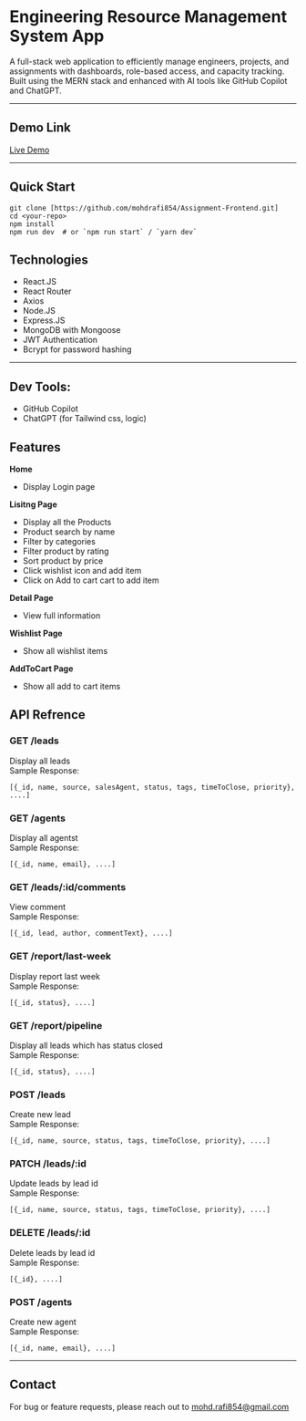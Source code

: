 # Engineering Resource Management System App


A full-stack web application to efficiently manage engineers, projects, and assignments with dashboards, role-based access, and capacity tracking. Built using the MERN stack and enhanced with AI tools like GitHub Copilot and ChatGPT.

---

## Demo Link

[Live Demo](https://assignment-frontend-tan-nine.vercel.app)

---

## Quick Start
```
git clone [https://github.com/mohdrafi854/Assignment-Frontend.git]
cd <your-repo>
npm install
npm run dev  # or `npm run start` / `yarn dev`
```

## Technologies
- React.JS
- React Router
- Axios
- Node.JS
- Express.JS
- MongoDB with Mongoose
- JWT Authentication
- Bcrypt for password hashing
---

## Dev Tools:
- GitHub Copilot
- ChatGPT (for Tailwind css, logic)

## Features
**Home**
- Display Login page

**Lisitng Page**
- Display all the Products
- Product search by name
- Filter by categories
- Filter product by rating
- Sort product by price 
- Click wishlist icon and add item
- Click on Add to cart cart to add item

**Detail Page**
- View full information

**Wishlist Page**
- Show all wishlist items

**AddToCart Page**
- Show all add to cart items

## API Refrence

### **GET /leads**<br>
Display all leads<br>
Sample Response:<br>
```
[{_id, name, source, salesAgent, status, tags, timeToClose, priority}, ....]
```

### **GET /agents**<br>
Display all agentst<br>
Sample Response:<br>
```
[{_id, name, email}, ....]
```

### **GET /leads/:id/comments**<br>
View comment<br>
Sample Response:<br>
```
[{_id, lead, author, commentText}, ....]
```

### **GET /report/last-week**<br>
Display report last week<br>
Sample Response:<br>
```
[{_id, status}, ....]
```

### **GET /report/pipeline**<br>
Display all leads which has status closed<br>
Sample Response:<br>
```
[{_id, status}, ....]
```

### **POST /leads**<br>
Create new lead<br>
Sample Response:<br>
```
[{_id, name, source, status, tags, timeToClose, priority}, ....]
```

### **PATCH /leads/:id**<br>
Update leads by lead id<br>
Sample Response:<br>
```
[{_id, name, source, status, tags, timeToClose, priority}, ....]
```

### **DELETE /leads/:id**<br>
Delete leads by lead id<br>
Sample Response:<br>
```
[{_id}, ....]
```

### **POST /agents**<br>
Create new agent<br>
Sample Response:<br>
```
[{_id, name, email}, ....]
```
---

## Contact
For bug or feature requests, please reach out to mohd.rafi854@gmail.com
